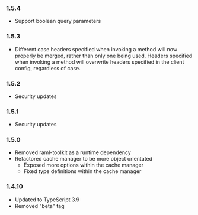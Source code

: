 ### 1.5.4
* Support boolean query parameters

### 1.5.3
* Different case headers specified when invoking a method will now properly be merged, rather than only one being used.
Headers specified when invoking a method will overwrite headers specified in the client config, regardless of case.

### 1.5.2
* Security updates

### 1.5.1
* Security updates

### 1.5.0

* Removed raml-toolkit as a runtime dependency
* Refactored cache manager to be more object orientated
  * Exposed more options within the cache manager
  * Fixed type definitions within the cache manager

### 1.4.10

* Updated to TypeScript 3.9
* Removed "beta" tag

